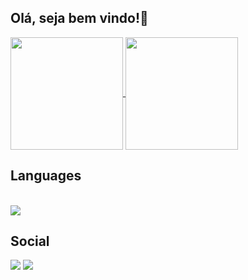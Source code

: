## Olá, seja bem vindo!👋


<a href="https://github.com/Reisdrj">
  <img align="center" height="180rem" src="https://github-readme-stats.vercel.app/api?username=Reisdrj&count_private=true&include_all_commits=true&show_icons=true&theme=github_dark">
</a>
<a href="https://github.com/Reisdrj">
  <img align="center" height="180rem" src="https://github-readme-stats.vercel.app/api/top-langs/?username=Reisdrj&layout=compact&theme=github_dark">
</a>

 
 ## Languages
 
<div style="display: in-line block"><br>
    <img align="center" src="https://img.shields.io/badge/C-00599C?style=for-the-badge&logo=c&logoColor=white">
</div>
  
## Social
  
<div>
  <a href="https://instagram.com/davi_dos_reis" target="_blank"><img src="https://img.shields.io/badge/@davi_dos_reis-E4405F?style=for-the-badge&logo=instagram&logoColor=white" target="_blank"></a> 
  <a href="https://twitter.com/Davi_Reis03" target="_blank"><img src="https://img.shields.io/badge/@Davi_Reis03-1DA1F2?style=for-the-badge&logo=twitter&logoColor=white" target ="_blank"><a/>
</div>
